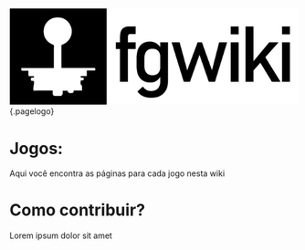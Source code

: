 ![Logo](/uploads/fgwiki/logo.png "Logo"){.pagelogo}<!-- TITLE: Bem Vindo à fgwiki -->
<!-- SUBTITLE: Uma wiki dedicada a jogos de luta -->

# Jogos:
Aqui você encontra as páginas para cada jogo nesta wiki

# Como contribuir?
Lorem ipsum dolor sit amet
